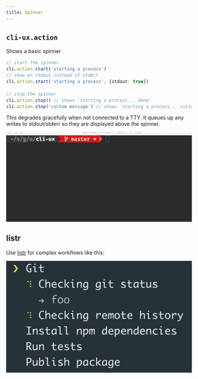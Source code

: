 ```yaml
---
title: Spinner
---
```


## `cli-ux.action`

Shows a basic spinner

```typescript
// start the spinner
cli.action.start('starting a process')
// show on stdout instead of stderr
cli.action.start('starting a process', {stdout: true})

// stop the spinner
cli.action.stop() // shows 'starting a process... done'
cli.action.stop('custom message') // shows 'starting a process... custom message'
```

This degrades gracefully when not connected to a TTY. It queues up any writes to stdout/stderr so they are displayed above the spinner.

![action demo](/img/action.gif)

## listr

Use [listr](https://www.npmjs.com/package/listr) for complex workflows like this:

![listr demo](/img/listr.gif)
